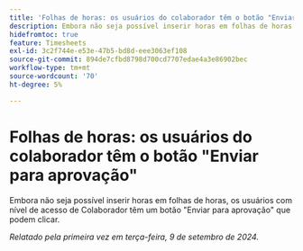 ```yaml
---
title: 'Folhas de horas: os usuários do colaborador têm o botão "Enviar para aprovação"'
description: Embora não seja possível inserir horas em folhas de horas, os usuários com nível de acesso de Colaborador têm um botão "Enviar para aprovação" que podem clicar.
hidefromtoc: true
feature: Timesheets
exl-id: 3c2f744e-e53e-47b5-bd8d-eee3063ef108
source-git-commit: 894de7cfbd8798d700cd7707edae4a3e86902bec
workflow-type: tm+mt
source-wordcount: '70'
ht-degree: 5%

---
```


# Folhas de horas: os usuários do colaborador têm o botão &quot;Enviar para aprovação&quot;

Embora não seja possível inserir horas em folhas de horas, os usuários com nível de acesso de Colaborador têm um botão &quot;Enviar para aprovação&quot; que podem clicar.

_Relatado pela primeira vez em terça-feira, 9 de setembro de 2024._
